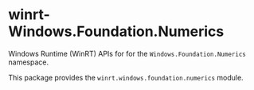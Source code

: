 <!-- warning: Please don't edit this file. It was automatically generated. -->

# winrt-Windows.Foundation.Numerics

Windows Runtime (WinRT) APIs for for the `Windows.Foundation.Numerics` namespace.

This package provides the `winrt.windows.foundation.numerics` module.
